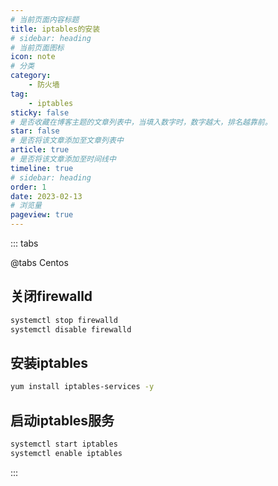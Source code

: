 ```yaml
---
# 当前页面内容标题
title: iptables的安装
# sidebar: heading
# 当前页面图标
icon: note
# 分类
category:
    - 防火墙
tag: 
    - iptables
sticky: false
# 是否收藏在博客主题的文章列表中，当填入数字时，数字越大，排名越靠前。
star: false
# 是否将该文章添加至文章列表中
article: true
# 是否将该文章添加至时间线中
timeline: true
# sidebar: heading
order: 1
date: 2023-02-13
# 浏览量
pageview: true
---
```


::: tabs

@tabs Centos

## 关闭firewalld

```sh
systemctl stop firewalld 
systemctl disable firewalld 
```

## 安装iptables

```sh
yum install iptables-services -y 
```

## 启动iptables服务

```sh
systemctl start iptables 
systemctl enable iptables 
```
:::

